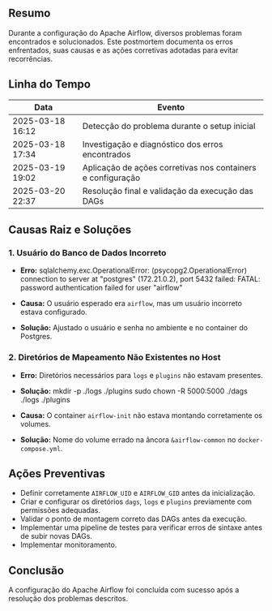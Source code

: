 ## Resumo
Durante a configuração do Apache Airflow, diversos problemas foram encontrados e solucionados. Este postmortem documenta os erros enfrentados, suas causas e as ações corretivas adotadas para evitar recorrências.

## Linha do Tempo

| Data            | Evento |
|-----------------|---------------------------------------------|
| 2025-03-18 16:12| Detecção do problema durante o setup inicial |
| 2025-03-18 17:34| Investigação e diagnóstico dos erros encontrados |
| 2025-03-19 19:02| Aplicação de ações corretivas nos containers e configuração |
| 2025-03-20 22:37| Resolução final e validação da execução das DAGs |

## Causas Raiz e Soluções

### 1. Usuário do Banco de Dados Incorreto
- **Erro:**
  sqlalchemy.exc.OperationalError: (psycopg2.OperationalError) connection to server at "postgres" (172.21.0.2), port 5432 failed: FATAL:  password authentication failed for user "airflow"

- **Causa:** O usuário esperado era `airflow`, mas um usuário incorreto estava configurado.
- **Solução:** Ajustado o usuário e senha no ambiente e no container do Postgres.

### 2. Diretórios de Mapeamento Não Existentes no Host
- **Erro:** Diretórios necessários para `logs` e `plugins` não estavam presentes.
- **Solução:**
  mkdir -p ./logs ./plugins
  sudo chown -R 5000:5000 ./dags ./logs ./plugins

- **Causa:** O container `airflow-init` não estava montando corretamente os volumes.
- **Solução:** Nome do volume errado na âncora `&airflow-common` no `docker-compose.yml`.

## Ações Preventivas
- Definir corretamente `AIRFLOW_UID` e `AIRFLOW_GID` antes da inicialização.
- Criar e configurar os diretórios `dags`, `logs` e `plugins` previamente com permissões adequadas.
- Validar o ponto de montagem correto das DAGs antes da execução.
- Implementar uma pipeline de testes para verificar erros de sintaxe antes de subir novas DAGs.
- Implementar monitoramento.

## Conclusão
A configuração do Apache Airflow foi concluída com sucesso após a resolução dos problemas descritos.
